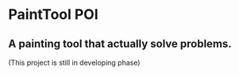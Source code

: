 # PaintTool POI
## A painting tool that actually solve problems.
(This project is still in developing phase)

